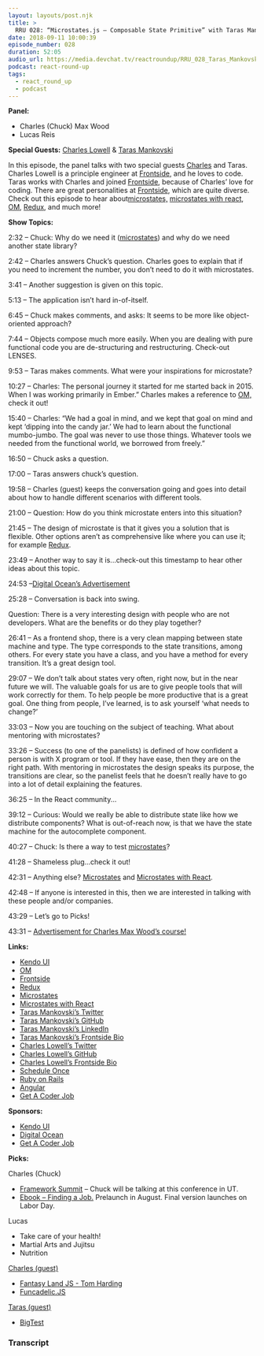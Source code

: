 ```yaml
---
layout: layouts/post.njk
title: >
  RRU 028: “Microstates.js – Composable State Primitive” with Taras Mankovski & Charles Lowell
date: 2018-09-11 10:00:39
episode_number: 028
duration: 52:05
audio_url: https://media.devchat.tv/reactroundup/RRU_028_Taras_Mankovski_Microstatesjs_Composable_State_Primitive.mp3
podcast: react-round-up
tags:
  - react_round_up
  - podcast
---
```


**Panel:**

- Charles (Chuck) Max Wood
- Lucas Reis

**Special Guests:** [Charles Lowell](https://twitter.com/cowboyd?ref_src=twsrc%255Egoogle%257Ctwcamp%255Eserp%257Ctwgr%255Eauthor) & [Taras Mankovski](https://twitter.com/tarasm?lang=en)

In this episode, the panel talks with two special guests [Charles](https://twitter.com/cowboyd?ref_src=twsrc%255Egoogle%257Ctwcamp%255Eserp%257Ctwgr%255Eauthor) and Taras. Charles Lowell is a principle engineer at [Frontside](https://frontside.io), and he loves to code. Taras works with Charles and joined [Frontside](https://frontside.io), because of Charles’ love for coding. There are great personalities at [Frontside](https://frontside.io), which are quite diverse. Check out this episode to hear about[microstates,](https://github.com/microstates/microstates.js) [microstates with react](https://github.com/microstates/react), [OM](https://github.com/omcljs/om), [Redux](https://redux.js.org), and much more!

**Show Topics:**

2:32 – Chuck: Why do we need it ([microstates](https://github.com/microstates/microstates.js)) and why do we need another state library?

2:42 – Charles answers Chuck’s question. Charles goes to explain that if you need to increment the number, you don’t need to do it with microstates.

3:41 – Another suggestion is given on this topic.

5:13 – The application isn’t hard in-of-itself.

6:45 – Chuck makes comments, and asks: It seems to be more like object-oriented approach?

7:44 – Objects compose much more easily. When you are dealing with pure functional code you are de-structuring and restructuring. Check-out LENSES.

9:53 – Taras makes comments. What were your inspirations for microstate?

10:27 – Charles: The personal journey it started for me started back in 2015. When I was working primarily in Ember.” Charles makes a reference to [OM,](https://github.com/omcljs/om) check it out!

15:40 – Charles: “We had a goal in mind, and we kept that goal on mind and kept ‘dipping into the candy jar.’ We had to learn about the functional mumbo-jumbo. The goal was never to use those things. Whatever tools we needed from the functional world, we borrowed from freely.”

16:50 – Chuck asks a question.

17:00 – Taras answers chuck’s question.

19:58 – Charles (guest) keeps the conversation going and goes into detail about how to handle different scenarios with different tools.

21:00 – Question: How do you think microstate enters into this situation?

21:45 – The design of microstate is that it gives you a solution that is flexible. Other options aren’t as comprehensive like where you can use it; for example [Redux](https://redux.js.org).

23:49 – Another way to say it is...check-out this timestamp to hear other ideas about this topic.

24:53 –[Digital Ocean’s Advertisement](https://www.digitalocean.com/)

25:28 – Conversation is back into swing.

Question: There is a very interesting design with people who are not developers. What are the benefits or do they play together?

26:41 – As a frontend shop, there is a very clean mapping between state machine and type. The type corresponds to the state transitions, among others. For every state you have a class, and you have a method for every transition. It’s a great design tool.

29:07 – We don’t talk about states very often, right now, but in the near future we will. The valuable goals for us are to give people tools that will work correctly for them. To help people be more productive that is a great goal. One thing from people, I’ve learned, is to ask yourself ‘what needs to change?’

33:03 – Now you are touching on the subject of teaching. What about mentoring with microstates?

33:26 – Success (to one of the panelists) is defined of how confident a person is with X program or tool. If they have ease, then they are on the right path. With mentoring in microstates the design speaks its purpose, the transitions are clear, so the panelist feels that he doesn’t really have to go into a lot of detail explaining the features.

36:25 – In the React community...&nbsp;

39:12 – Curious: Would we really be able to distribute state like how we distribute components? What is out-of-reach now, is that we have the state machine for the autocomplete component.

40:27 – Chuck: Is there a way to test [microstates](https://github.com/microstates/microstates.js)?

41:28 – Shameless plug...check it out!

42:31 – Anything else? [Microstates](https://github.com/microstates/microstates.js) and [Microstates with React](https://github.com/microstates/react).

42:48 – If anyone is interested in this, then we are interested in talking with these people and/or companies.

43:29 – Let’s go to Picks!

43:31 – [Advertisement for Charles Max Wood’s course!](https://devchat.tv/get-a-coder-job/)

**Links:**

- [Kendo UI](https://www.telerik.com/kendo-ui?utm_medium=social-paid&utm_source=devchattv&utm_campaign=kendo-ui-awareness-jsjabber)
- [OM](https://github.com/omcljs/om)
- [Frontside](https://frontside.io)
- [Redux](https://redux.js.org)
- [Microstates](https://github.com/microstates/microstates.js)
- [Microstates with React](https://github.com/microstates/react)
- [Taras Mankovski’s Twitter](https://twitter.com/tarasm?lang=en)
- [Taras Mankovski’s GitHub](https://github.com/taras)
- [Taras Mankovski’s LinkedIn](https://www.linkedin.com/in/tarasm/?originalSubdomain=ca)
- [Taras Mankovski’s Frontside Bio](https://frontside.io/about/taras-mankovski)
- [Charles Lowell’s Twitter](https://twitter.com/cowboyd?ref_src=twsrc%255Egoogle%257Ctwcamp%255Eserp%257Ctwgr%255Eauthor)
- [Charles Lowell’s GitHub](https://github.com/cowboyd)
- [Charles Lowell’s Frontside Bio](https://frontside.io/about/charles-lowell)
- [Schedule Once](https://meetme.so/js-jabber)
- [Ruby on Rails](https://rubyonrails.org)
- [Angular](https://angular.io/guide/quickstart)
- [Get A Coder Job](https://devchat.tv/get-a-coder-job/)

**Sponsors:**

- [Kendo UI](https://www.telerik.com/kendo-ui?utm_medium=social-paid&utm_source=devchattv&utm_campaign=kendo-ui-awareness-jsjabber)
- [Digital Ocean](https://www.digitalocean.com/)
- [Get A Coder Job](https://devchat.tv/get-a-coder-job/)

**Picks:**

Charles (Chuck)

- [Framework Summit](https://www.frameworksummit.com) – Chuck will be talking at this conference in UT.
- [Ebook – Finding a Job.](https://devchat.tv/get-a-coder-job/) Prelaunch in August. Final version launches on Labor Day.

Lucas

- Take care of your health!
- Martial Arts and Jujitsu
- Nutrition

[Charles (guest)](https://twitter.com/cowboyd?ref_src=twsrc%255Egoogle%257Ctwcamp%255Eserp%257Ctwgr%255Eauthor)

- [Fantasy Land JS - Tom Harding](https://www.tomharding.me/fantasy-land/)
- [Funcadelic.JS](https://github.com/cowboyd/funcadelic.js/)

[Taras (guest)](https://twitter.com/tarasm?lang=en)

- [BigTest](https://bigtestjs.io)

### Transcript
